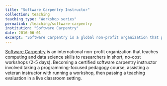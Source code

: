 ```yaml
---
title: "Software Carpentry Instructor"
collection: teaching
teaching_type: "Workshop series"
permalink: /teaching/software-carpentry
institution: "Software Carpentry"
date: 2016-06-01
excerpt: "Software Carpentry is a global non-profit organization that provides free, short workshops on scientific computing and data science. I have been a certified instructor with SWC since May 2016."
---
```

[Software Carpentry](https://software-carpentry.org) is an international non-profit organization that teaches computing and data science skills to researchers in short, no-cost workshops (2-5 days). Becoming a certified software carpentry instructor involved taking a programming-focused pedagogy course, assisting a veteran instructor with running a workshop, then passing a teaching evaluation in a live classroom setting.
